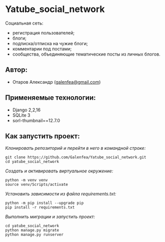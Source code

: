 # Yatube_social_network

Социальная сеть:
- регистрация пользователей;
- блоги;
- подписка/отписка на чужие блоги;
- комментарии под постами;
- сообщества, объединяющие тематические посты из личных блогов.

## Автор:
- Отаров Александр (galenfea@gmail.com)

## Применяемые технологии:

- Django 2,2,16
- SQLite 3
- sorl-thumbnail==12.7.0

## Как запустить проект:

_Клонировать репозиторий и перейти в него в командной строке:_
```
git clone https://github.com/Galenfea/Yatube_social_network.git
cd yatube_social_network
```

_Cоздать и активировать виртуальное окружение:_
```
python -m venv venv
source venv/Scripts/activate
```

_Установить зависимости из файла requirements.txt:_
```
python -m pip install --upgrade pip
pip install -r requirements.txt
```

_Выполнить миграции и запустить проект:_
```
cd yatube_social_network
python manage.py migrate
python manage.py runserver
```
